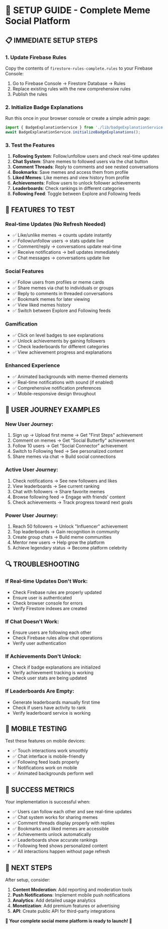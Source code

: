 # 🚀 SETUP GUIDE - Complete Meme Social Platform

## 📋 **IMMEDIATE SETUP STEPS**

### **1. Update Firebase Rules**
Copy the contents of `firestore-rules-complete.rules` to your Firebase Console:
1. Go to Firebase Console → Firestore Database → Rules
2. Replace existing rules with the new comprehensive rules
3. Publish the rules

### **2. Initialize Badge Explanations**
Run this once in your browser console or create a simple admin page:
```javascript
import { BadgeExplanationService } from './lib/badgeExplanationService';
await BadgeExplanationService.initializeBadgeExplanations();
```

### **3. Test the Features**
1. **Following System**: Follow/unfollow users and check real-time updates
2. **Chat System**: Share memes to followed users via the chat button
3. **Comment Threads**: Reply to comments and see nested conversations
4. **Bookmarks**: Save memes and access them from profile
5. **Liked Memes**: Like memes and view history from profile
6. **Achievements**: Follow users to unlock follower achievements
7. **Leaderboards**: Check rankings in different categories
8. **Following Feed**: Toggle between Explore and Following feeds

## 🔧 **FEATURES TO TEST**

### **Real-time Updates (No Refresh Needed)**
- ✅ Like/unlike memes → counts update instantly
- ✅ Follow/unfollow users → stats update live
- ✅ Comment/reply → conversations update real-time
- ✅ Receive notifications → bell updates immediately
- ✅ Chat messages → conversations update live

### **Social Features**
- ✅ Follow users from profiles or meme cards
- ✅ Share memes via chat to individuals or groups
- ✅ Reply to comments in threaded conversations
- ✅ Bookmark memes for later viewing
- ✅ View liked memes history
- ✅ Switch between Explore and Following feeds

### **Gamification**
- ✅ Click on level badges to see explanations
- ✅ Unlock achievements by gaining followers
- ✅ Check leaderboards for different categories
- ✅ View achievement progress and explanations

### **Enhanced Experience**
- ✅ Animated backgrounds with meme-themed elements
- ✅ Real-time notifications with sound (if enabled)
- ✅ Comprehensive notification preferences
- ✅ Mobile-responsive design throughout

## 🎯 **USER JOURNEY EXAMPLES**

### **New User Journey:**
1. Sign up → Upload first meme → Get "First Steps" achievement
2. Comment on memes → Get "Social Butterfly" achievement  
3. Follow 10 users → Get "Social Connector" achievement
4. Switch to Following feed → See personalized content
5. Share memes via chat → Build social connections

### **Active User Journey:**
1. Check notifications → See new followers and likes
2. View leaderboards → See current ranking
3. Chat with followers → Share favorite memes
4. Browse following feed → Engage with friends' content
5. Check achievements → Track progress toward next goals

### **Power User Journey:**
1. Reach 50 followers → Unlock "Influencer" achievement
2. Top leaderboards → Gain recognition in community
3. Create group chats → Build meme communities
4. Mentor new users → Help grow the platform
5. Achieve legendary status → Become platform celebrity

## 🔍 **TROUBLESHOOTING**

### **If Real-time Updates Don't Work:**
- Check Firebase rules are properly updated
- Ensure user is authenticated
- Check browser console for errors
- Verify Firestore indexes are created

### **If Chat Doesn't Work:**
- Ensure users are following each other
- Check Firebase rules allow chat operations
- Verify user authentication

### **If Achievements Don't Unlock:**
- Check if badge explanations are initialized
- Verify achievement tracking is working
- Check user stats are being updated

### **If Leaderboards Are Empty:**
- Generate leaderboards manually first time
- Check if users have activity to rank
- Verify leaderboard service is working

## 📱 **MOBILE TESTING**

Test these features on mobile devices:
- ✅ Touch interactions work smoothly
- ✅ Chat interface is mobile-friendly
- ✅ Following feed loads properly
- ✅ Notifications work on mobile
- ✅ Animated backgrounds perform well

## 🎉 **SUCCESS METRICS**

Your implementation is successful when:
- ✅ Users can follow each other and see real-time updates
- ✅ Chat system works for sharing memes
- ✅ Comment threads display properly with replies
- ✅ Bookmarks and liked memes are accessible
- ✅ Achievements unlock automatically
- ✅ Leaderboards show accurate rankings
- ✅ Following feed shows personalized content
- ✅ All interactions happen without page refresh

## 🚀 **NEXT STEPS**

After setup, consider:
1. **Content Moderation**: Add reporting and moderation tools
2. **Push Notifications**: Implement mobile push notifications
3. **Analytics**: Add detailed usage analytics
4. **Monetization**: Add premium features or advertising
5. **API**: Create public API for third-party integrations

**🎊 Your complete social meme platform is ready to launch! 🎊**
